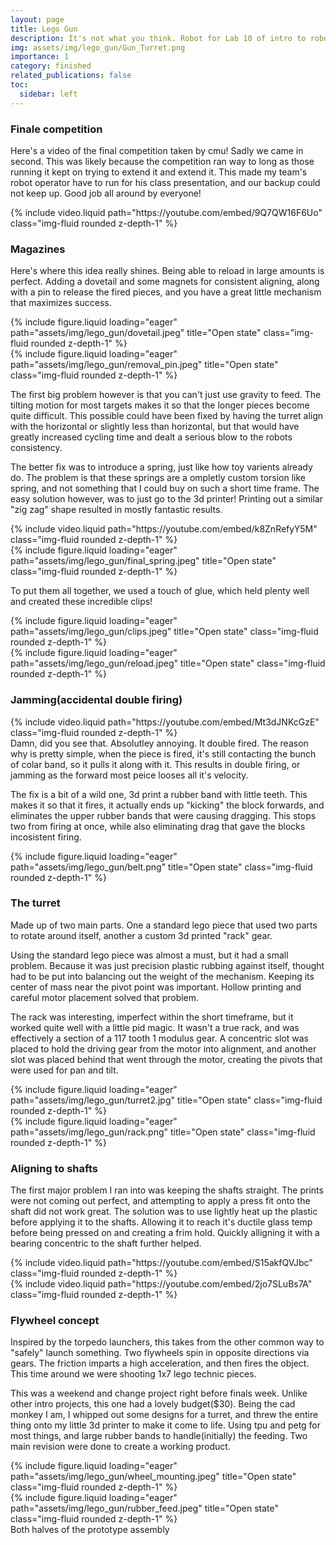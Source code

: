 ```yaml
---
layout: page
title: Lego Gun
description: It's not what you think. Robot for Lab 10 of intro to robotics.
img: assets/img/lego_gun/Gun_Turret.png
importance: 1
category: finished
related_publications: false
toc:
  sidebar: left
---
```


### **Finale competition**

Here's a video of the final competition taken by cmu! Sadly we came in second. This was likely because the competition ran way to long as those running it kept on trying to extend it and extend it. This made my team's robot operator have to run for his class presentation, and our backup could not keep up. Good job all around by everyone!

<div class="row">
    <div class="col-sm mt-3 mt-md-0">
        {% include video.liquid path="https://youtube.com/embed/9Q7QW16F6Uo" class="img-fluid rounded z-depth-1" %}
    </div>
</div>

### **Magazines**
Here's where this idea really shines. Being able to reload in large amounts is perfect. Adding a dovetail and some magnets for consistent aligning, along with a pin to release the fired pieces, and you have a great little mechanism that maximizes success. 


<div class="row">
    <div class="col-sm mt-3 mt-md-0">
        {% include figure.liquid loading="eager" path="assets/img/lego_gun/dovetail.jpeg" title="Open state" class="img-fluid rounded z-depth-1" %}
    </div>
     <div class="col-sm mt-3 mt-md-0">
        {% include figure.liquid loading="eager" path="assets/img/lego_gun/removal_pin.jpeg" title="Open state" class="img-fluid rounded z-depth-1" %}
    </div>
</div>

The first big problem however is that you can't just use gravity to feed. The tilting motion for most targets makes it so that the longer pieces become quite difficult. This possible could have been fixed by having the turret align with the horizontal or slightly less than horizontal, but that would have greatly increased cycling time and dealt a serious blow to the robots consistency. 

The better fix was to introduce a spring, just like how toy varients already do. The problem is that these springs are a ompletly custom torsion like spring, and not something that I could buy on such a short time frame. The easy solution however, was to just go to the 3d printer! Printing out a similar "zig zag" shape resulted in mostly fantastic results. 

<div class="row">
    <div class="col-sm mt-3 mt-md-0">
        {% include video.liquid path="https://youtube.com/embed/k8ZnRefyY5M" class="img-fluid rounded z-depth-1" %}
    </div>
    <div class="col-sm mt-3 mt-md-0">
        {% include figure.liquid loading="eager" path="assets/img/lego_gun/final_spring.jpeg" title="Open state" class="img-fluid rounded z-depth-1" %}
    </div>
</div>  

To put them all together, we used a touch of glue, which held plenty well and created these incredible clips!
<div class="row">
    <div class="col-sm mt-3 mt-md-0">
        {% include figure.liquid loading="eager" path="assets/img/lego_gun/clips.jpeg" title="Open state" class="img-fluid rounded z-depth-1" %}
    </div>
    <div class="col-sm mt-3 mt-md-0">
        {% include figure.liquid loading="eager" path="assets/img/lego_gun/reload.jpeg" title="Open state" class="img-fluid rounded z-depth-1" %}
    </div>
</div>


### **Jamming(accidental double firing)**

<div class="row">
    <div class="col-sm mt-3 mt-md-0">
        {% include video.liquid path="https://youtube.com/embed/Mt3dJNKcGzE" class="img-fluid rounded z-depth-1" %}
    </div>
</div>
Damn, did you see that. Absolutley annoying. It double fired. 
The reason why is pretty simple, when the piece is fired, it's still contacting the bunch of colar band, so it pulls it along with it. This results in double firing, or jamming as the forward most peice looses all it's velocity.

The fix is a bit of a wild one, 3d print a rubber band with little teeth. This makes it so that it fires, it actually ends up "kicking" the block forwards, and eliminates the upper rubber bands that were causing dragging. This stops two from firing at once, while also eliminating drag that gave the blocks incosistent firing.

<div class="row">
    <div class="col-sm mt-3 mt-md-0">
        {% include figure.liquid loading="eager" path="assets/img/lego_gun/belt.png" title="Open state" class="img-fluid rounded z-depth-1" %}
    </div>
</div>

### **The turret**

Made up of two main parts. One a standard lego piece that used two parts to rotate around itself, another a custom 3d printed "rack" gear.

Using the standard lego piece was almost a must, but it had a small problem. Because it was just precision plastic rubbing against itself, thought had to be put into balancing out the weight of the mechanism. Keeping its center of mass near the pivot point was important. Hollow printing and careful motor placement solved that problem.

The rack was interesting, imperfect within the short timeframe, but it worked quite well with a little pid magic. It wasn't a true rack, and was effectively a section of a 117 tooth 1 modulus gear. A concentric slot was placed to hold the driving gear from the motor into alignment, and another slot was placed behind that went through the motor, creating the pivots that were used for pan and tilt.

<div class="row">
    <div class="col-sm mt-3 mt-md-0">
        {% include figure.liquid loading="eager" path="assets/img/lego_gun/turret2.jpg" title="Open state" class="img-fluid rounded z-depth-1" %}
    </div>
    <div class="col-sm mt-3 mt-md-0">
        {% include figure.liquid loading="eager" path="assets/img/lego_gun/rack.png" title="Open state" class="img-fluid rounded z-depth-1" %}
    </div>
</div>

### **Aligning to shafts**

The first major problem I ran into was keeping the shafts straight. The prints were not coming out perfect, and attempting to apply a press fit onto the shaft did not work great. The solution was to use lightly heat up the plastic before applying it to the shafts. Allowing it to reach it's ductile glass temp before being pressed on and creating a frim hold. Quickly alligning it with a bearing concentric to the shaft further helped.

<div class="row">
     <div class="col-sm mt-3 mt-md-0">
        {% include video.liquid path="https://youtube.com/embed/S15akfQVJbc" class="img-fluid rounded z-depth-1" %}
    </div>
    <div class="col-sm mt-3 mt-md-0">
        {% include video.liquid path="https://youtube.com/embed/2jo7SLuBs7A" class="img-fluid rounded z-depth-1" %}
    </div>
</div>

### **Flywheel concept**

Inspired by the torpedo launchers, this takes from the other common way to "safely" launch something. Two flywheels spin in opposite directions via gears. The friction imparts a high acceleration, and then fires the object. This time around we were shooting 1x7 lego technic pieces.

This was a weekend and change project right before finals week. Unlike other intro projects, this one had a lovely budget($30). Being the cad monkey I am, I whipped out some designs for a turret, and threw the entire thing onto my little 3d printer to make it come to life. Using tpu and petg for most things, and large rubber bands to handle(initially) the feeding. Two main revision were done to create a working product.

<div class="row">
    <div class="col-sm mt-3 mt-md-0">
        {% include figure.liquid loading="eager" path="assets/img/lego_gun/wheel_mounting.jpeg" title="Open state" class="img-fluid rounded z-depth-1" %}
    </div>
    <div class="col-sm mt-3 mt-md-0">
        {% include figure.liquid loading="eager" path="assets/img/lego_gun/rubber_feed.jpeg" title="Open state" class="img-fluid rounded z-depth-1" %}
    </div>
</div>
<div class="caption">
Both halves of the prototype assembly
</div>

<!--
The code is simple.
Just wrap your images with `<div class="col-sm">` and place them inside `<div class="row">` (read more about the <a href="https://getbootstrap.com/docs/4.4/layout/grid/">Bootstrap Grid</a> system).
To make images responsive, add `img-fluid` class to each; for rounded corners and shadows use `rounded` and `z-depth-1` classes.
Here's the code for the last row of images above:

{% raw %}

```html
<div class="row justify-content-sm-center">
  <div class="col-sm-8 mt-3 mt-md-0">
    {% include figure.liquid path="assets/img/6.jpg" title="example image" class="img-fluid rounded z-depth-1" %}
  </div>
  <div class="col-sm-4 mt-3 mt-md-0">
    {% include figure.liquid path="assets/img/11.jpg" title="example image" class="img-fluid rounded z-depth-1" %}
  </div>
</div>
```

{% endraw %} -->
